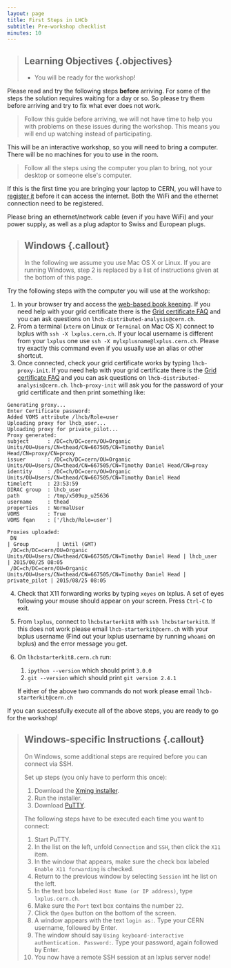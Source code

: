 ```yaml
---
layout: page
title: First Steps in LHCb
subtitle: Pre-workshop checklist
minutes: 10
---
```

> ## Learning Objectives {.objectives}
>
> * You will be ready for the workshop!

Please read and try the following steps **before** arriving. For
some of the steps the solution requires waiting for a day or so.
So please try them before arriving and try to fix what ever does
not work.

> Follow this guide before arriving, we will not have time to help
> you with problems on these issues during the workshop. This means
> you will end up watching instead of participating.

This will be an interactive workshop, so you will need to bring
a computer. There will be no machines for you to use in the room.

> Follow all the steps using the computer you plan to bring, not
> your desktop or someone else's computer.

If this is the first time you are bringing your laptop to CERN, you
will have to [register it](https://network.cern.ch) before it can
access the internet. Both the WiFi and the ethernet connection need to be 
registered.

Please bring an ethernet/network cable (even if you have WiFi) and
your power supply, as well as a plug adaptor to Swiss and European plugs.

> ## Windows {.callout}
>
> In the following we assume you use Mac OS X or Linux. If you are running
> Windows, step 2 is replaced by a list of instructions given at the bottom
> of this page.

Try the following steps with the computer you will use at the workshop:

 1. In your browser try and access the [web-based book keeping](https://lhcb-portal-dirac.cern.ch/DIRAC/).
    If you need help with your grid certificate there is the
    [Grid certificate FAQ](https://twiki.cern.ch/twiki/bin/view/LHCb/FAQ/Certificate)
    and you can ask questions on `lhcb-distributed-analysis@cern.ch`.
 2. From a terminal (`xterm` on Linux or `Terminal` on Mac OS X) connect to 
    lxplus with `ssh -X lxplus.cern.ch`.
    If your local username is different from your `lxplus` one use `ssh -X mylxplusname@lxplus.cern.ch`.
    Please try exactly this command even if you usually use an alias or other shortcut.
 3. Once connected, check your grid certificate works by typing
    `lhcb-proxy-init`. If you need help with your grid certificate there is the
    [Grid certificate FAQ](https://twiki.cern.ch/twiki/bin/view/LHCb/FAQ/Certificate)
    and you can ask questions on `lhcb-distributed-analysis@cern.ch`.
    `lhcb-proxy-init` will ask you for the password of your grid certificate and then print something like:

~~~ {.output}
Generating proxy...
Enter Certificate password:
Added VOMS attribute /lhcb/Role=user
Uploading proxy for lhcb_user...
Uploading proxy for private_pilot...
Proxy generated:
subject      : /DC=ch/DC=cern/OU=Organic Units/OU=Users/CN=thead/CN=667505/CN=Timothy Daniel Head/CN=proxy/CN=proxy
issuer       : /DC=ch/DC=cern/OU=Organic Units/OU=Users/CN=thead/CN=667505/CN=Timothy Daniel Head/CN=proxy
identity     : /DC=ch/DC=cern/OU=Organic Units/OU=Users/CN=thead/CN=667505/CN=Timothy Daniel Head
timeleft     : 23:53:59
DIRAC group  : lhcb_user
path         : /tmp/x509up_u25636
username     : thead
properties   : NormalUser
VOMS         : True
VOMS fqan    : ['/lhcb/Role=user']

Proxies uploaded:
 DN                                                                                 | Group         | Until (GMT)
 /DC=ch/DC=cern/OU=Organic Units/OU=Users/CN=thead/CN=667505/CN=Timothy Daniel Head | lhcb_user     | 2015/08/25 08:05
 /DC=ch/DC=cern/OU=Organic Units/OU=Users/CN=thead/CN=667505/CN=Timothy Daniel Head | private_pilot | 2015/08/25 08:05
~~~

 4. Check that X11 forwarding works by typing `xeyes` on lxplus. A set
    of eyes following your mouse should appear on your screen. Press
    `Ctrl-C` to exit.
 5. From `lxplus`, connect to `lhcbstarterkit8` with `ssh lhcbstarterkit8`. If
    this does not work please email `lhcb-starterkit@cern.ch` with your lxplus
    username (Find out your lxplus username by running `whoami` on lxplus) and
    the error message you get.
 6. On `lhcbstarterkit8.cern.ch` run:

      1. `ipython --version` which should print `3.0.0`
      2. `git --version` which should print `git version 2.4.1`

      If either of the above two commands do not work please email `lhcb-starterkit@cern.ch`

If you can successfully execute all of the above steps, you are ready to go for 
the workshop!

> ## Windows-specific Instructions {.callout}
>
> On Windows, some additional steps are required before you can connect via 
> SSH.
>
> Set up steps (you only have to perform this once):
>
> 1. Download the [Xming installer](http://sourceforge.net/projects/xming/files/latest/download).
> 2. Run the installer.
> 3. Download [PuTTY](http://the.earth.li/~sgtatham/putty/latest/x86/putty.exe).
>
> The following steps have to be executed each time you want to connect:
>
> 1. Start PuTTY.
> 2. In the list on the left, unfold `Connection` and `SSH`, then click the `X11` item.
> 3. In the window that appears, make sure the check box labeled `Enable X11 forwarding` is checked.
> 4. Return to the previous window by selecting `Session` int he list on the left.
> 5. In the text box labeled `Host Name (or IP address)`, type `lxplus.cern.ch`.
> 6. Make sure the `Port` text box contains the number `22`.
> 7. Click the `Open` button on the bottom of the screen.
> 8. A window appears with the text `login as:`. Type your CERN username, followed by Enter.
> 9. The window should say `Using keyboard-interactive authentication. Password:`. Type your password, again followed by Enter.
> 10. You now have a remote SSH session at an lxplus server node!
